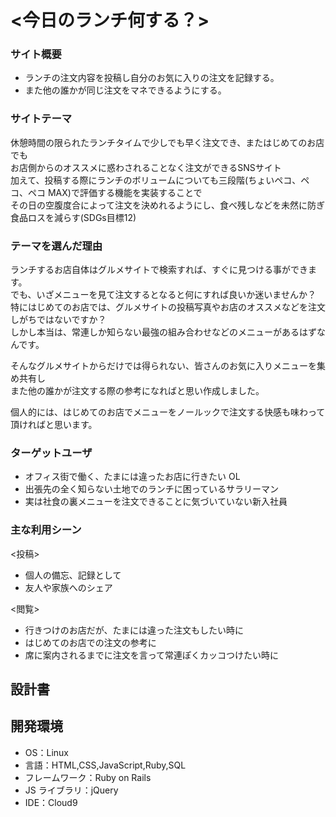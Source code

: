 # <今日のランチ何する？>

### サイト概要

- ランチの注文内容を投稿し自分のお気に入りの注文を記録する。
- また他の誰かが同じ注文をマネできるようにする。

### サイトテーマ

休憩時間の限られたランチタイムで少しでも早く注文でき、またはじめてのお店でも<br>
お店側からのオススメに惑わされることなく注文ができるSNSサイト<br>
加えて、投稿する際にランチのボリュームについても三段階(ちょいペコ、ペコ、ペコ MAX)で評価する機能を実装することで<br>
その日の空腹度合によって注文を決めれるようにし、食べ残しなどを未然に防ぎ食品ロスを減らす(SDGs目標12)

### テーマを選んだ理由

ランチするお店自体はグルメサイトで検索すれば、すぐに見つける事ができます。<br>
でも、いざメニューを見て注文するとなると何にすれば良いか迷いませんか？<br>
特にはじめてのお店では、グルメサイトの投稿写真やお店のオススメなどを注文しがちではないですか？<br>
しかし本当は、常連しか知らない最強の組み合わせなどのメニューがあるはずなんです。

そんなグルメサイトからだけでは得られない、皆さんのお気に入りメニューを集め共有し<br>
また他の誰かが注文する際の参考になればと思い作成しました。<br>

個人的には、はじめてのお店でメニューをノールックで注文する快感も味わって頂ければと思います。

### ターゲットユーザ

- オフィス街で働く、たまには違ったお店に行きたい OL
- 出張先の全く知らない土地でのランチに困っているサラリーマン
- 実は社食の裏メニューを注文できることに気づいていない新入社員

### 主な利用シーン

<投稿>
- 個人の備忘、記録として
- 友人や家族へのシェア

<閲覧>
- 行きつけのお店だが、たまには違った注文もしたい時に
- はじめてのお店での注文の参考に
- 席に案内されるまでに注文を言って常連ぽくカッコつけたい時に

## 設計書


## 開発環境

- OS：Linux
- 言語：HTML,CSS,JavaScript,Ruby,SQL
- フレームワーク：Ruby on Rails
- JS ライブラリ：jQuery
- IDE：Cloud9
